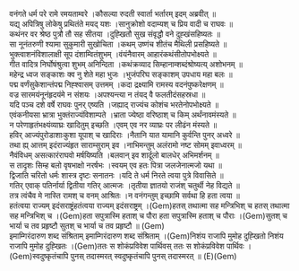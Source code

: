 

  
वनंगते धर्म परे रामे रमयताम्वरे ।कौसल्या रुदती स्वार्ता भर्तारम् इदम् अब्रवीत्  ॥   
यद्य् अपित्रिषु लोकेषु प्रथितंते मयद् यशः ।सानुक्रोशो वदाम्यश् च प्रिय वादी च राघवः  ॥   
कथंनर वर श्रेष्ठ पुत्रौ तौ सह सीतया ।दुह्खितौ सुख संवृद्धौ वने दुह्खंसहिष्यतः  ॥   
सा नूनंतरुणी श्यामा सुकुमारी सुखोचिता ।कथम् उष्णंच शीतंच मैथिली प्रसहिष्यते  ॥   
भुक्त्वाशनंविशालाक्षी सूप दंशाम्वितंशुभम् ।वंयंनैवारम् आहारंकथंसीतोपभोक्ष्यते  ॥   
गीत वादित्र निर्घोषंश्रुत्वा शुभम् अनिन्दिता ।कथंक्रव्याद सिम्हानाम्शब्दंश्रोष्यत्य् अशोभनम्  ॥   
महेन्द्र ध्वज सङ्काशः क्व नु शेते महा भुजः ।भुजंपरिघ सङ्काशम् उपधाय महा बलः  ॥   
पद्म वर्णंसुकेशान्तंपद्म निह्श्वासम् उत्तमम् ।कदा द्रक्ष्यामि रामस्य वदनंपुष्करेक्षणम्  ॥   
वज्र सारमयंनूनंहृदयंमे न संशयः ।अपश्यन्त्या न तंयद् वै फलतीदंसहस्रधा  ॥   
यदि पञ्च दशे वर्षे राघवः पुनर् एष्यति ।जह्याद् राज्यंच कोशंच भरतेनोपभोक्ष्यते  ॥   
एवंकनीयसा भ्रात्रा भुक्तंराज्यंविशाम्पते ।भ्राता ज्येष्ठा वरिष्ठाश् च किम् अर्थंनावमंस्यते  ॥   
न परेणाहृतंभक्ष्यंव्याघ्रः खादितुम् इच्छति ।एवम् एव नर व्याघ्रः पर लीढंन मंस्यते  ॥   
हविर् आज्यंपुरोडाशाःकुशा यूपाश् च खादिराः ।नैतानि यात यामानि कुर्वन्ति पुनर् अध्वरे  ॥   
तथा ह्य् आत्तम् इदंराज्यंहृत साराम्सुराम् इव ।नाभिमन्तुम् अलंरामो नष्ट सोमम् इवाध्वरम्  ॥   
नैवंविधम् असत्कारंराघवो मर्षयिष्यति ।बलवान् इव शार्दूलो बालधेर् अभिमर्शनम्  ॥   
स तादृशः सिम्ह बलो वृषभाक्षो नरर्षभः ।स्वयम् एव हतः पित्रा जलजेनात्मजो यथा  ॥   
द्विजाति चरितो धर्मः शास्त्र दृष्टः सनातनः ।यदि ते धर्म निरते त्वया पुत्रे विवासिते  ॥   
गतिर् एवाक् पतिर्नार्या द्वितीया गतिर् आत्मजः ।तृतीया ज्ञातयो राजंश् चतुर्थी नेह विद्यते  ॥   
तत्र त्वंचैव मे नास्ति रामश् च वनम् आश्रितः ।न वनंगन्तुम् इच्छामि सर्वथा हि हता त्वया  ॥   
हतंत्वया राज्यम् इदंसराष्ट्रंहतंत्वया राज्यम् इदंसराष्ट्रम् ।(Gem)हतस् तथात्मा सह मन्त्रिभिश् च हतस् तथात्मा सह मन्त्रिभिश् च ।(Gem)हता सपुत्रास्मि हताश् च पौरा हता सपुत्रास्मि हताश् च पौराः ।(Gem)सुतश् च भार्या च तव प्रहृष्टौ सुतश् च भार्या च तव प्रहृष्टौ  ॥ (Gem)  
इमाम्गिरंदारुण शब्द संश्रिताम् इमाम्गिरंदारुण शब्द संश्रिताम् ।(Gem)निशंय राजापि मुमोह दुह्खितो निशंय राजापि मुमोह दुह्खितः ।(Gem)ततः स शोकंप्रविवेश पार्थिवस् ततः स शोकंप्रविवेश पार्थिवः ।(Gem)स्वदुष्कृतंचापि पुनस् तदास्मरत् स्वदुष्कृतंचापि पुनस् तदास्मरत्  ॥ (E)(Gem)  
